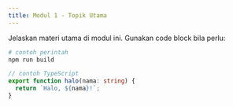 ```yaml
---
title: Modul 1 - Topik Utama
---
```


Jelaskan materi utama di modul ini. Gunakan code block bila perlu:

```bash
# contoh perintah
npm run build
```

```ts
// contoh TypeScript
export function halo(nama: string) {
  return `Halo, ${nama}!`;
}
```